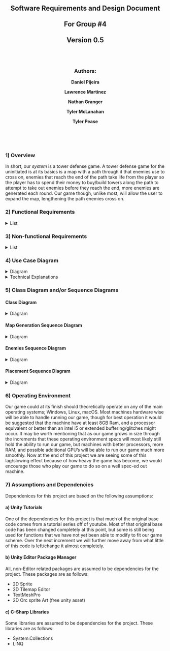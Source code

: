 <div align="center">

## Software Requirements and Design Document <br> <br> For Group #4 <br> <br> Version 0.5

<br>
<br>

### Authors:

**Daniel Pijeira**
<br>

**Lawrence Martinez**
<br>

**Nathan Granger**
<br>

**Tyler McLanahan**
<br>

**Tyler Pease**
<br>

</div>

<br>
<br>
<br>

### 1) Overview

In short, our *system* is a tower defense game. A tower defense game for the uninitiated is at its basics is a map with a path through it that enemies use to cross on, enemies that reach the end of the path take life from the player so the player has to spend their money to buy/build towers along the path to attempt to take out enemies before they reach the end, more enemies are generated each round. Our game though, unlike most, will allow the user to expand the map, lengthening the path enemies cross on.

### 2) Functional Requirements

<details name="Functional Requirements List">
<summary>List</summary>

1) High - The system lets the user be able to click play and pick a game mode.
2) High - The system lets the user be able to click quit and exit the game.
3) High - The system lets the user select any tower they want from the buy menu.
4) High - The system prevents the user from buying towers they can’t afford.
5) Medium - As the map expands the camera pans out.
6) Medium - The system lets towers target the nearest enemy in range.
7) Medium - When an enemy loses all their health it adds money to the users total money.
8) Medium - Bullets apply a set damage value to enemies.
9) Medium - Bullets update the status of enemies.
10) High - When an enemy makes it to the end tile the player loses a specified health.
11) High - When the player loses all health the game ends.
12) Medium - When an enemy gets hit by an elemental bullet the specified elemental effect is applied to the enemy.
13) Low - Make towers prioritize targeting enemies that aren’t already being targeted by other towers.
14) High - When playing in survival mode the map expands every 5 rounds.
15) Low - An animation is played when a tower shoots an enemy.
16) Medium - The map generation creates multiple left and right turns for path generation.
17) Medium - In story mode every five rounds a predetermined mini-boss/boss spawns.
18) Low - The buy menu lists all towers and their prices.
19) Low - The enemies have health bars informing the user how much damage they’ve taken.
20) Low - The system lets towers shoot in a 360 degree arc.
21) Low - The system lets towers shoot only in their specified range.
22) Medium - The system has enemies follow the random generated path.
23) High - The system detects a collision between bullets and enemies.
24) High - The system prevents towers from being placed on top of each other.
25) High - The system prevents towers from being placed in random generated paths.
26) High - The system ends the game when the user runs out of lives.
27) Medium - The system should let the user be able to save the current state of the game.
28) Low - The system should let the user be able to pause the current game.
29) Low - The system should let the user be able to fast forward the current game.
30) Medium - The system takes a specified amount of money out of the users total money when they buy a new tower.
31) Medium - The system lets the user upgrade a tower.
32) Medium - The system takes a specified amount of money out of the users total money when they upgrade a tower.
33) Low - The user can hover over a tower and see the range of their tower.
34) Medium - The system lets the user click on towers to see possible upgrades.
35) Low - The system lets users click on towers to see stats of the tower.
36) Medium - The system lets the user load a saved game from the main menu.
37) Medium - When the game starts it displays to the user in the main menu the options for Play game, Load game, Settings, and Quit.
38) Medium - The game over screen displays to the user Restart, Go to Main Menu, and Quit.
39) High - The generated map lets you place towers.
40) High - the generated map lets enemies spawn.
41) Medium - The system has a set range, cost, name, and damage for every tower.
42) Medium - The system has a set speed, health, kill reward, and damage for every enemy.
43) Low - The system allows towers to switch the enemy they are currently targeting.
44) Medium - The system lets elemental towers apply status effects to enemies.
45) Medium - The system allows enemies to use abilities for a specified duration.
46) Medium - The system allows enemies to use abilities after a specified duration.
47) High - The system should display to the user the current amount of money.
48) High - The system should display to the user the current amount of health.
49) Low - The system should display kill rewards after enemies die.
50) Medium - The system should allow boons to be purchased from the shop.
51) Medium - Boons should last for the specified duration and be destroyed after.
52) Medium - Boons should remove all the effects and return the state of play to normal when destroyed.
53) Medium - Boons should remove effects when targets are out of range or add them when they are in range.
54) Medium - Towers should be able to support multiple boon effects at the same time.
55) Low - The system should let the user change difficulty.
56) Medium - The system should allow the user to speed up game time.
57) Medium - The system should contain various enemy types with different abilities and niches that make them unique.
58) High - Clicking on a tower will open a menu to upgrade or sell towers.
59) High - Clicking "Sell Tower" removes the tower from the game and adds funds to the player's current money.
60) High - Clicking "Upgrade Tower" upgrades the tower and pulls the necessary funds from the player's current money.
61) Medium - Trying to upgrade a tower with insufficient funds will not allow an upgrade.
62) Medium - Trying to upgrade a tower that's already upgraded will not allow an upgrade.
63) Low - Status effects should have a visual indicator on the enemy.
64) Medium - Upgrading elemental towers also upgrades their elemental effect.
65) Medium - When a tower can't be upgraded the UI element for upgrading doesn't pop up.
66) Medium - When the user hits the escape key the game pauses/resumes.
  

</details>

### 3) Non-functional Requirements

<details name="List of Non-functional Requirements">
<summary>List</summary>

1) All code should be well documented and easily readable to any developer.
2) Keep the number of calculations to a minimum so placing multiple towers doesn’t slow down the game.
3) The game should be able to run on Windows, Linux, and MacOs.
4) The game should be light on resources so anyone can run it.*
5) The game should have a fast response time/little time waiting for things to load.
6) The game should not crash when too many enemies/towers are on the map at the same time.
7) The game should support massive map sizes as some expansion games might go on for a while.
8) The game should have a simple to understand and clear UI that doesn’t distract as much from the main game.
9) The game should be difficult enough to not allow the player to live forever.

</details>

### 4) Use Case Diagram

<details name="Use-Case Diagram">
<summary>Diagram</summary>

[![Use-Case-Diagram](https://media.githubusercontent.com/media/SirTarragon/Orcs-and-Towers/main/Docs/Diagrams/UseCaseDiagram.png)](https://media.githubusercontent.com/media/SirTarragon/Orcs-and-Towers/main/Docs/Diagrams/UseCaseDiagram.png)

</details>

<details name="Use-Case Explanations">
<summary>Technical Explanations</summary>

Use Case: Playing an expansion game  
Actors: Player, System  
Pre condition: Launch the game  
Normal Flow: The player clicks start new expansion game  
Post condition: A new round is started along with a generating a map  
Alternative Flows: When a game ends the player can choose to start again  
Nonfunctional Requirements: The system is reliable and light on resources to quickly start a game

Use Case: Place a tower  
Actors: Player, System, Shop manager, Money manager  
Pre condition: The player has enough money to buy a tower  
Normal Flow: The player uses the system UI to select a tower and place it on a tile on the map. The system then takes away money from the user after the tower is placed  
Post condition: A new object for a tower is created on the selected tile and begins to track and attack enemies.  
Alternative Flows: The player doesn’t have enough money to place a tower and the system informs them of lack of money. Another case is the player doesn’t want to place a tower.  
Nonfunctional Requirements: The system is reliable and light on resources

Use Case: Spawn enemies  
Actors: System, Round controller, Enemy system  
Pre condition: The system has started a new round  
Normal Flow: After a round starts the round controller spawns enemies at a spawn portal.  
Post condition: Enemies move along a path to attack player home  
Alternative Flows: An enemy has a special ability to spawn new enemies and creates at their current tile location. They then follow along the path as regular enemies.  
Nonfunctional Requirements: The system is reliable and light on resources 

Use Case: Attack enemies  
Actors: System, Tower System  
Pre condition: A tower is currently placed on a valid tile in a round  
Normal Flow: A tower detects enemies and begins to use BarrelRotation to turn towards an enemy and checks to make sure that enemy is in range. Then when it’s in range it attacks the enemy spawning in a bullet object.  
Post condition: A bullet is spawned  
Alternative Flows: The enemy isn’t in range so the tower doesn’t spawn a bullet object to attack the enemy with.  
Nonfunctional Requirements: The system is reliable and light on resources 

Use Case: Bullet collision  
Actors: System, Tower System, Enemy System  
Pre condition: A bullet object was created by a tower that was attacking an enemy in range  
Normal Flow: A bullet object goes towards an enemy and upon detect collision it damages the enemy.  
Post condition: The enemy takes damage and checks if it got killed or not.  
Alternative Flows: A bullet misses and doesn’t damage an enemy in the process.  
Nonfunctional Requirements: The system is reliable and light on resources 

Use Case: Give Money  
Actors: Player, System, Money Manager, Shop manager, Round controller  
Pre condition: The player sells a tower  
Normal Flow: Once a player chooses to sell a tower they then activate Money manager to add money to the player pool through giving player money in Round controller.  
Post condition: The total money the player has increases.  
Alternative Flows: N/A  
Nonfunctional Requirements: The system is reliable and light on resources 

Use Case: Upgrade Tower  
Actors: Player, System, Money manager, Shop manager, Round controller  
Pre condition: There exists a tower that can be upgraded on a valid tile.  
Normal Flow: A player clicks a tower and upgrades the tower. Shop manager then upgrades the tower and removes money through the money manager.  
Post condition: The players total money increases.  
Alternative Flows: The playe doesn't have enough money to upgrade and the system informs them they need more money and the tower doesn't get upgraded.  
Nonfunctional Requirements: The system is reliable and light on resources 

Use Case: Generate Map  
Actors: System, Map System  
Pre condition: A new round and game has been started by the player  
Normal Flow: Map generator generates a new map through a draw map function. Then the tileset generator creates all the tiles for enemies to follow on the map.  
Post condition: The game has a new randomly generated map  
Alternative Flows: N/A  
Nonfunctional Requirements: The system is reliable and light on resources 

Use Case: Expand map  
Actors: System, Map System 
Pre condition: A new round has started  
Normal Flow:Map generator uses expand Map to check if it is valid to expand and then creates a new tileset for enemies to follow and calls draw map again to recreate the map.  
Alternative Flows: N/A  
Nonfunctional Requirements: The system is reliable and light on resources

</details>

### 5) Class Diagram and/or Sequence Diagrams

#### Class Diagram

<details name="Class Diagram">
<summary>Diagram</summary>

[![Class-Diagram](https://media.githubusercontent.com/media/SirTarragon/Orcs-and-Towers/main/Docs/Diagrams/ClassDiagram.png)](https://media.githubusercontent.com/media/SirTarragon/Orcs-and-Towers/main/Docs/Diagrams/ClassDiagram.png)

</details>

#### Map Generation Sequence Diagram

<details name="Map Gen Sequence Diagram">
<summary>Diagram</summary>

[![Sequence-Diagram_MapGen](https://media.githubusercontent.com/media/SirTarragon/Orcs-and-Towers/main/Docs/Diagrams/SequenceDiagram_MapGen.png)](https://media.githubusercontent.com/media/SirTarragon/Orcs-and-Towers/main/Docs/Diagrams/SequenceDiagram_MapGen.png)

</details>

#### Enemies Sequence Diagram

<details name="Enemies Sequence Diagram">
<summary>Diagram</summary>

[![Sequence-Diagram_Enemies](https://media.githubusercontent.com/media/SirTarragon/Orcs-and-Towers/main/Docs/Diagrams/SequenceDiagram_Enemies.png)](https://media.githubusercontent.com/media/SirTarragon/Orcs-and-Towers/main/Docs/Diagrams/SequenceDiagram_Enemies.png)

</details>

#### Placement Sequence Diagram

<details name="Place Man Sequence Diagram">
<summary>Diagram</summary>

[![Sequence-Diagram_PlaceMan](https://media.githubusercontent.com/media/SirTarragon/Orcs-and-Towers/main/Docs/Diagrams/SequenceDiagram_PlaceMan.png)](https://media.githubusercontent.com/media/SirTarragon/Orcs-and-Towers/main/Docs/Diagrams/SequenceDiagram_PlaceMan.png)

</details>

### 6) Operating Environment

Our game could at its finish should theoretically operate on any of the main operating systems; Windows, Linux, macOS. Most machines hardware wise will be able to handle running our game, though for best operation it would be suggested that the machine have at least 8GB Ram, and a processor equivalent or better than an intel i5 or extended buffering/glitches might occur. It may be worth mentioning that as our game grows in size through the increments that these operating environment specs will most likely still hold the ability to run our game, but machines with better processors, more RAM, and possible additional GPU’s will be able to run our game much more smoothly. Now at the end of this project we are seeing some of this lag/slowing effect because of how heavy the game has become, we would encourage those who play our game to do so on a well spec-ed out machine. 

### 7) Assumptions and Dependencies
  
Dependenices for this project are based on the following assumptions:

#### a) Unity Tutorials

One of the dependencies for this project is that much of the original base code comes from a tutorial series off of youtube. Most of that original base code has been changed completely at this point, but some is still being used for functions that we have not yet been able to modify to fit our game scheme. Over the next increment we will further move away from what little of this code is left/change it almost completely. 

#### b) Unity Editor Package Manager

All, non-Editor related packages are assumed to be dependencies for the project. These packages are as follows:

* 2D Sprite
* 2D Tilemap Editor
* TextMeshPro
* 2D Orc sprite Art (free unity asset)

#### c) C-Sharp Libraries

Some libraries are assumed to be dependencies for the project. These libraries are as follows:

* System.Collections
* LINQ
